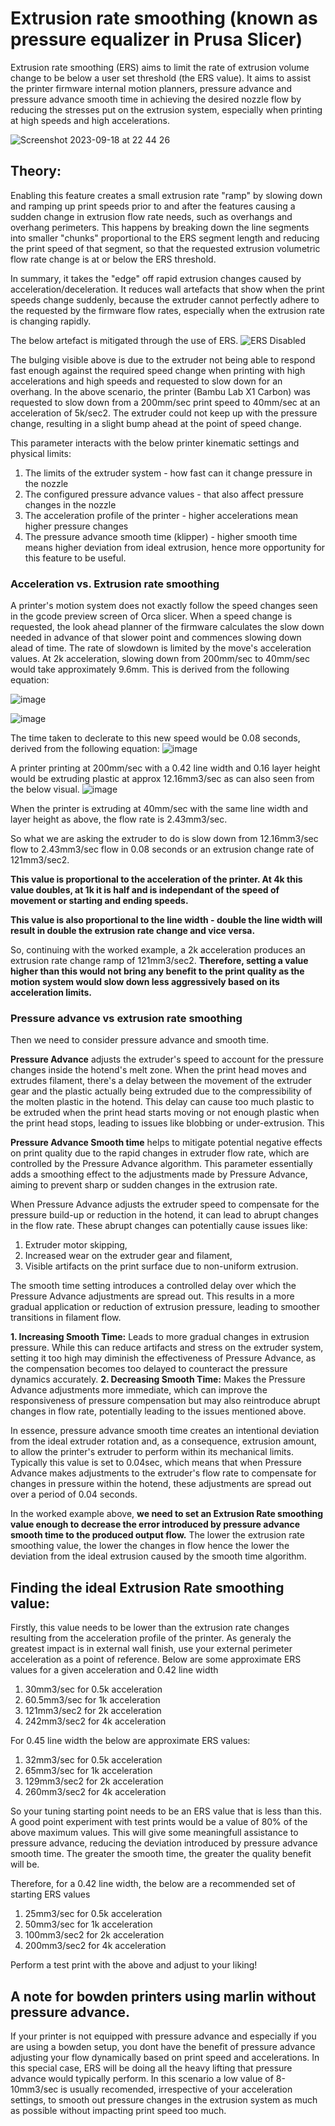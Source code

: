 <h1>Extrusion rate smoothing (known as pressure equalizer in Prusa Slicer)</h1>

Extrusion rate smoothing (ERS) aims to limit the rate of extrusion volume change to be below a user set threshold (the ERS value). It aims to assist the printer firmware internal motion planners, pressure advance and pressure advance smooth time in achieving the desired nozzle flow by reducing the stresses put on the extrusion system, especially when printing at high speeds and high accelerations.

![Screenshot 2023-09-18 at 22 44 26](https://github.com/SoftFever/OrcaSlicer/assets/59056762/281b9c78-9f5c-428e-86b9-509de099a3e7)

<h2>Theory:</h2>

Enabling this feature creates a small extrusion rate "ramp" by slowing down and ramping up print speeds prior to and after the features causing a sudden change in extrusion flow rate needs, such as overhangs and overhang perimeters. 
This happens by breaking down the line segments into smaller "chunks" proportional to the ERS segment length and reducing the print speed of that segment, so that the requested extrusion volumetric flow rate change is at or below the ERS threshold.

In summary, it takes the "edge" off rapid extrusion changes caused by acceleration/deceleration. It reduces wall artefacts that show when the print speeds change suddenly, because the extruder cannot perfectly adhere to the requested by the firmware flow rates, especially when the extrusion rate is changing rapidly. 

The below artefact is mitigated through the use of ERS.
![ERS Disabled](https://github.com/SoftFever/OrcaSlicer/assets/59056762/31fdbf91-2067-4286-8bc1-4f7de4a628b6)

The bulging visible above is due to the extruder not being able to respond fast enough against the required speed change when printing with high accelerations and high speeds and requested to slow down for an overhang. 
In the above scenario, the printer (Bambu Lab X1 Carbon) was requested to slow down from a 200mm/sec print speed to 40mm/sec at an acceleration of 5k/sec2. The extruder could not keep up with the pressure change, resulting in a slight bump ahead at the point of speed change.

This parameter interacts with the below printer kinematic settings and physical limits:
1. The limits of the extruder system - how fast can it change pressure in the nozzle
2. The configured pressure advance values - that also affect pressure changes in the nozzle
3. The acceleration profile of the printer - higher accelerations mean higher pressure changes
4. The pressure advance smooth time (klipper) - higher smooth time means higher deviation from ideal extrusion, hence more opportunity for this feature to be useful.

<h3>Acceleration vs. Extrusion rate smoothing</h3>
A printer's motion system does not exactly follow the speed changes seen in the gcode preview screen of Orca slicer. When a speed change is requested, the look ahead planner of the firmware calculates the slow down needed in advance of that slower point and commences slowing down alead of time. The rate of slowdown is limited by the move's acceleration values. At 2k acceleration, slowing down from 200mm/sec to 40mm/sec would take approximately 9.6mm. This is derived from the following equation:

![image](https://github.com/igiannakas/OrcaSlicer/assets/59056762/4ba0356b-49ab-428c-ab10-f2c88bcc1bcb)

![image](https://github.com/igiannakas/OrcaSlicer/assets/59056762/3958deb5-fbc3-4d07-8903-4575033717fd)

The time taken to declerate to this new speed would be 0.08 seconds, derived from the following equation:
![image](https://github.com/igiannakas/OrcaSlicer/assets/59056762/ea9f19b4-defe-4656-9ecc-a6576c87d8e0)

A printer printing at 200mm/sec with a 0.42 line width and 0.16 layer height would be extruding plastic at approx 12.16mm3/sec as can also seen from the below visual.
![image](https://github.com/igiannakas/OrcaSlicer/assets/59056762/83242b26-7174-4da1-b815-d9fcec767bcd)

When the printer is extruding at 40mm/sec with the same line width and layer height as above, the flow rate is 2.43mm3/sec.

So what we are asking the extruder to do is slow down from 12.16mm3/sec flow to 2.43mm3/sec flow in 0.08 seconds or an extrusion change rate of 121mm3/sec2. 

**This value is proportional to the acceleration of the printer. At 4k this value doubles, at 1k it is half and is independant of the speed of movement or starting and ending speeds.**

**This value is also proportional to the line width - double the line width will result in double the extrusion rate change and vice versa.**

So, continuing with the worked example, a 2k acceleration produces an extrusion rate change ramp of 121mm3/sec2. **Therefore, setting a value higher than this would not bring any benefit to the print quality as the motion system would slow down less aggressively based on its acceleration limits.**

<h3>Pressure advance vs extrusion rate smoothing</h3>

Then we need to consider pressure advance and smooth time. 

**Pressure Advance** adjusts the extruder's speed to account for the pressure changes inside the hotend's melt zone. When the print head moves and extrudes filament, there's a delay between the movement of the extruder gear and the plastic actually being extruded due to the compressibility of the molten plastic in the hotend. This delay can cause too much plastic to be extruded when the print head starts moving or not enough plastic when the print head stops, leading to issues like blobbing or under-extrusion. This 

**Pressure Advance Smooth time** helps to mitigate potential negative effects on print quality due to the rapid changes in extruder flow rate, which are controlled by the Pressure Advance algorithm. This parameter essentially adds a smoothing effect to the adjustments made by Pressure Advance, aiming to prevent sharp or sudden changes in the extrusion rate.

When Pressure Advance adjusts the extruder speed to compensate for the pressure build-up or reduction in the hotend, it can lead to abrupt changes in the flow rate. These abrupt changes can potentially cause issues like:

1. Extruder motor skipping,
2. Increased wear on the extruder gear and filament,
3. Visible artifacts on the print surface due to non-uniform extrusion.

The smooth time setting introduces a controlled delay over which the Pressure Advance adjustments are spread out. This results in a more gradual application or reduction of extrusion pressure, leading to smoother transitions in filament flow.

**1. Increasing Smooth Time:** Leads to more gradual changes in extrusion pressure. While this can reduce artifacts and stress on the extruder system, setting it too high may diminish the effectiveness of Pressure Advance, as the compensation becomes too delayed to counteract the pressure dynamics accurately.
**2. Decreasing Smooth Time:** Makes the Pressure Advance adjustments more immediate, which can improve the responsiveness of pressure compensation but may also reintroduce abrupt changes in flow rate, potentially leading to the issues mentioned above.

In essence, pressure advance smooth time creates an intentional deviation from the ideal extruder rotation and, as a consequence, extrusion amount, to allow the printer's extruder to perform within its mechanical limits. Typically this value is set to 0.04sec, which means that when Pressure Advance makes adjustments to the extruder's flow rate to compensate for changes in pressure within the hotend, these adjustments are spread out over a period of 0.04 seconds. 

In the worked example above, **we need to set an Extrusion Rate smoothing value enough to decrease the error introduced by pressure advance smooth time to the produced output flow.** The lower the extrusion rate smoothing value, the lower the changes in flow hence the lower the deviation from the ideal extrusion caused by the smooth time algorithm.

<h2>Finding the ideal Extrusion Rate smoothing value:</h2>

Firstly, this value needs to be lower than the extrusion rate changes resulting from the acceleration profile of the printer. As generaly the greatest impact is in external wall finish, use your external perimeter acceleration as a point of reference. Below are some approximate ERS values for a given acceleration and 0.42 line width
1. 30mm3/sec for 0.5k acceleration
2. 60.5mm3/sec for 1k acceleration
3. 121mm3/sec2 for 2k acceleration
4. 242mm3/sec2 for 4k acceleration

For 0.45 line width the below are approximate ERS values:
1. 32mm3/sec for 0.5k acceleration
2. 65mm3/sec for 1k acceleration
3. 129mm3/sec2 for 2k acceleration
4. 260mm3/sec2 for 4k acceleration

So your tuning starting point needs to be an ERS value that is less than this. A good point experiment with test prints would be a value of 80% of the above maximum values. This will give some meaningfull assistance to pressure advance, reducing the deviation introduced by pressure advance smooth time. The greater the smooth time, the greater the quality benefit will be.

Therefore, for a 0.42 line width, the below are a recommended set of starting ERS values
1. 25mm3/sec for 0.5k acceleration
2. 50mm3/sec for 1k acceleration
3. 100mm3/sec2 for 2k acceleration
4. 200mm3/sec2 for 4k acceleration

Perform a test print with the above and adjust to your liking!

<h2>A note for bowden printers using marlin without pressure advance. </h2>
If your printer is not equipped with pressure advance and especially if you are using a bowden setup, you dont have the benefit of pressure advance adjusting your flow dynamically based on print speed and accelerations. In this special case, ERS will be doing all the heavy lifting that pressure advance would typically perform. In this scenario a low value of 8-10mm3/sec is usually recomended, irrespective of your acceleration settings, to smooth out pressure changes in the extrusion system as much as possible without impacting print speed too much. 


